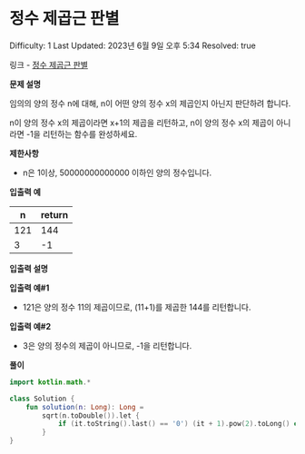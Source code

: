 # 정수 제곱근 판별

Difficulty: 1
Last Updated: 2023년 6월 9일 오후 5:34
Resolved: true

링크 - [정수 제곱근 판별](https://school.programmers.co.kr/learn/courses/30/lessons/12934)

**문제 설명**

임의의 양의 정수 n에 대해, n이 어떤 양의 정수 x의 제곱인지 아닌지 판단하려 합니다.

n이 양의 정수 x의 제곱이라면 x+1의 제곱을 리턴하고, n이 양의 정수 x의 제곱이 아니라면 -1을 리턴하는 함수를 완성하세요.

**제한사항**

- n은 1이상, 50000000000000 이하인 양의 정수입니다.

**입출력 예**

| n | return |
| --- | --- |
| 121 | 144 |
| 3 | -1 |

**입출력 설명**

**입출력 예#1**

- 121은 양의 정수 11의 제곱이므로, (11+1)를 제곱한 144를 리턴합니다.

**입출력 예#2**

- 3은 양의 정수의 제곱이 아니므로, -1을 리턴합니다.

**풀이**

```kotlin
import kotlin.math.*

class Solution {
    fun solution(n: Long): Long =
        sqrt(n.toDouble()).let {
            if (it.toString().last() == '0') (it + 1).pow(2).toLong() else -1
        }
}
```